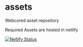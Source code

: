 # assets
Webcored asset repository

Required Assets are hosted in netlify

[![Netlify Status](https://api.netlify.com/api/v1/badges/c0ebcbac-c733-4da2-92ba-9bbe81ca9d1a/deploy-status)](https://app.netlify.com/sites/webcored-assets/deploys)




